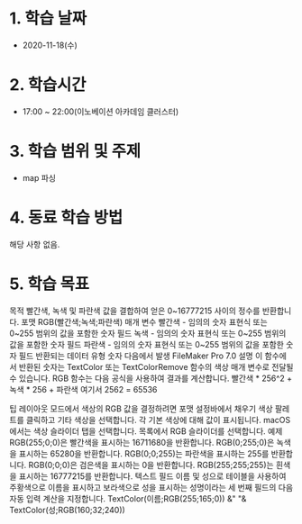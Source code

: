 # 1. 학습 날짜

* 2020-11-18(수)

# 2. 학습시간

* 17:00 ~ 22:00(이노베이션 아카데임 클러스터)

# 3. 학습 범위 및 주제

* map 파싱

 # 4. 동료 학습 방법

해당 사항 없음.

# 5. 학습 목표


목적 
빨간색, 녹색 및 파란색 값을 결합하여 얻은 0~16777215 사이의 정수를 반환합니다.
포맷 
RGB(빨간색;녹색;파란색)
매개 변수 
빨간색 - 임의의 숫자 표현식 또는 0~255 범위의 값을 포함한 숫자 필드
녹색 - 임의의 숫자 표현식 또는 0~255 범위의 값을 포함한 숫자 필드
파란색 - 임의의 숫자 표현식 또는 0~255 범위의 값을 포함한 숫자 필드
반환되는 데이터 유형 
숫자
다음에서 발생 
FileMaker Pro 7.0
설명 
이 함수에서 반환된 숫자는 TextColor 또는 TextColorRemove 함수의 색상 매개 변수로 전달될 수 있습니다. RGB 함수는 다음 공식을 사용하여 결과를 계산합니다.
빨간색 * 256^2 + 녹색 * 256 + 파란색 
여기서 2562 = 65536
 
팁  레이아웃 모드에서 색상의 RGB 값을 결정하려면 포맷 설정바에서 채우기 색상 팔레트를 클릭하고 기타 색상을 선택합니다. 각 기본 색상에 대해 값이 표시됩니다. macOS에서는 색상 슬라이더 탭을 선택합니다. 목록에서 RGB 슬라이더를 선택합니다.
예제 
RGB(255;0;0)은 빨간색을 표시하는 16711680을 반환합니다.
RGB(0;255;0)은 녹색을 표시하는 65280을 반환합니다.
RGB(0;0;255)는 파란색을 표시하는 255를 반환합니다.
RGB(0;0;0)은 검은색을 표시하는 0을 반환합니다.
RGB(255;255;255)는 흰색을 표시하는 16777215를 반환합니다.
텍스트 필드 이름 및 성으로 테이블을 사용하여 주황색으로 이름을 표시하고 보라색으로 성을 표시하는 성명이라는 세 번째 필드의 다음 자동 입력 계산을 지정합니다.
TextColor(이름;RGB(255;165;0)) &" "& TextColor(성;RGB(160;32;240))